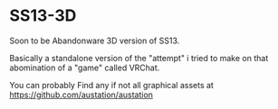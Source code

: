 # SS13-3D
Soon to be Abandonware 3D version of SS13.

Basically a standalone version of the "attempt" i tried to make on that abomination of a "game" called VRChat.

You can probably Find any if not all graphical assets at https://github.com/austation/austation
